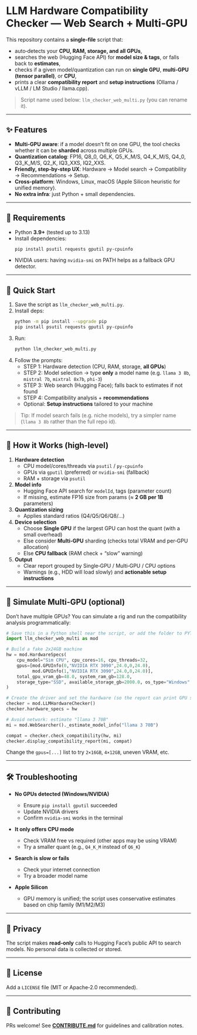 # LLM Hardware Compatibility Checker — Web Search + Multi‑GPU

This repository contains a **single‑file** script that:
- auto‑detects your **CPU, RAM, storage, and all GPUs**,
- searches the web (Hugging Face API) for **model size & tags**, or falls back to **estimates**,
- checks if a given model/quantization can run on **single GPU**, **multi‑GPU (tensor parallel)**, or **CPU**,
- prints a clear **compatibility report** and **setup instructions** (Ollama / vLLM / LM Studio / llama.cpp).

> Script name used below: `llm_checker_web_multi.py` (you can rename it).

---

## ✨ Features

- **Multi‑GPU aware**: if a model doesn’t fit on one GPU, the tool checks whether it can be **sharded** across multiple GPUs.
- **Quantization catalog**: FP16, Q8_0, Q6_K, Q5_K_M/S, Q4_K_M/S, Q4_0, Q3_K_M/S, Q2_K, IQ3_XXS, IQ2_XXS.
- **Friendly, step‑by‑step UX**: Hardware → Model search → Compatibility → Recommendations → Setup.
- **Cross‑platform**: Windows, Linux, macOS (Apple Silicon heuristic for unified memory).
- **No extra infra**: just Python + small dependencies.

---

## 🧩 Requirements

- Python **3.9+** (tested up to 3.13)
- Install dependencies:
  ```bash
  pip install psutil requests gputil py-cpuinfo
  ```
- NVIDIA users: having `nvidia-smi` on PATH helps as a fallback GPU detector.

---

## 🚀 Quick Start

1) Save the script as `llm_checker_web_multi.py`.
2) Install deps:
   ```bash
   python -m pip install --upgrade pip
   pip install psutil requests gputil py-cpuinfo
   ```
3) Run:
   ```bash
   python llm_checker_web_multi.py
   ```
4) Follow the prompts:
   - STEP 1: Hardware detection (CPU, RAM, storage, **all GPUs**)
   - STEP 2: Model selection → type **only** a model name (e.g. `llama 3 8b`, `mistral 7b`, `mixtral 8x7b`, `phi-3`)
   - STEP 3: Web search (Hugging Face); falls back to estimates if not found
   - STEP 4: Compatibility analysis + **recommendations**
   - Optional: **Setup instructions** tailored to your machine

> Tip: If model search fails (e.g. niche models), try a simpler name (`llama 3 8b` rather than the full repo id).

---

## 🧠 How it Works (high‑level)

1. **Hardware detection**
   - CPU model/cores/threads via `psutil` / `py-cpuinfo`
   - GPUs via `gputil` (preferred) or `nvidia-smi` (fallback)
   - RAM + storage via `psutil`
2. **Model info**
   - Hugging Face API search for `modelId`, tags (parameter count)
   - If missing, estimate FP16 size from params (≈ **2 GB per 1B** parameters)
3. **Quantization sizing**
   - Applies standard ratios (Q4/Q5/Q6/Q8/…)
4. **Device selection**
   - Choose **Single GPU** if the largest GPU can host the quant (with a small overhead)
   - Else consider **Multi‑GPU** sharding (checks total VRAM and per‑GPU allocation)
   - Else **CPU fallback** (RAM check + “slow” warning)
5. **Output**
   - Clear report grouped by Single‑GPU / Multi‑GPU / CPU options
   - Warnings (e.g., HDD will load slowly) and **actionable setup instructions**

---

## 🧪 Simulate Multi‑GPU (optional)

Don’t have multiple GPUs? You can simulate a rig and run the compatibility analysis programmatically:

```python
# Save this in a Python shell near the script, or add the folder to PYTHONPATH
import llm_checker_web_multi as mod

# Build a fake 2x24GB machine
hw = mod.HardwareSpecs(
    cpu_model="Sim CPU", cpu_cores=16, cpu_threads=32,
    gpus=[mod.GPUInfo(0,"NVIDIA RTX 3090",24.0,0,24.0),
          mod.GPUInfo(1,"NVIDIA RTX 3090",24.0,0,24.0)],
    total_gpu_vram_gb=48.0, system_ram_gb=128.0,
    storage_type="SSD", available_storage_gb=2000.0, os_type="Windows"
)

# Create the driver and set the hardware (so the report can print GPU summary)
checker = mod.LLMHardwareChecker()
checker.hardware_specs = hw

# Avoid network: estimate "llama 3 70B"
mi = mod.WebSearcher()._estimate_model_info("llama 3 70B")

compat = checker.check_compatibility(hw, mi)
checker.display_compatibility_report(mi, compat)
```

Change the `gpus=[...]` list to try `2×16GB`, `4×12GB`, uneven VRAM, etc.

---

## 🛠️ Troubleshooting

- **No GPUs detected (Windows/NVIDIA)**  
  - Ensure `pip install gputil` succeeded
  - Update NVIDIA drivers
  - Confirm `nvidia-smi` works in the terminal

- **It only offers CPU mode**  
  - Check VRAM free vs required (other apps may be using VRAM)
  - Try a smaller quant (e.g., `Q4_K_M` instead of `Q6_K`)

- **Search is slow or fails**  
  - Check your internet connection
  - Try a broader model name

- **Apple Silicon**  
  - GPU memory is unified; the script uses conservative estimates based on chip family (M1/M2/M3)

---

## 🔐 Privacy

The script makes **read‑only** calls to Hugging Face’s public API to search models. No personal data is collected or stored.

---

## 📄 License

Add a `LICENSE` file (MIT or Apache‑2.0 recommended).

---

## 🤝 Contributing

PRs welcome! See **[CONTRIBUTE.md](CONTRIBUTE.md)** for guidelines and calibration notes.
